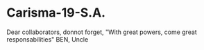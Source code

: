 # Carisma-19-S.A.

Dear collaborators, donnot forget, 
  "With great powers, come great responsabilities" BEN, Uncle
